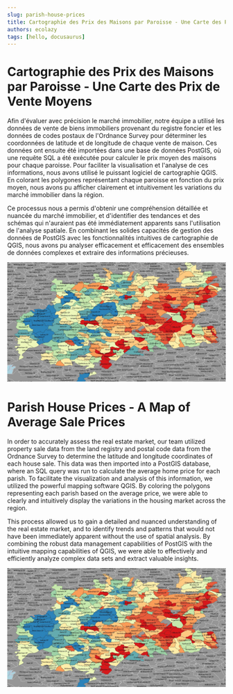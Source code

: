 ```yaml
---
slug: parish-house-prices
title: Cartographie des Prix des Maisons par Paroisse - Une Carte des Prix de Vente Moyens
authors: ecolazy
tags: [hello, docusaurus]
---
```


# Cartographie des Prix des Maisons par Paroisse - Une Carte des Prix de Vente Moyens
Afin d'évaluer avec précision le marché immobilier, notre équipe a utilisé les données de vente de biens immobiliers provenant du registre foncier et les données de codes postaux de l'Ordnance Survey pour déterminer les coordonnées de latitude et de longitude de chaque vente de maison. Ces données ont ensuite été importées dans une base de données PostGIS, où une requête SQL a été exécutée pour calculer le prix moyen des maisons pour chaque paroisse. Pour faciliter la visualisation et l'analyse de ces informations, nous avons utilisé le puissant logiciel de cartographie QGIS. En colorant les polygones représentant chaque paroisse en fonction du prix moyen, nous avons pu afficher clairement et intuitivement les variations du marché immobilier dans la région.

Ce processus nous a permis d'obtenir une compréhension détaillée et nuancée du marché immobilier, et d'identifier des tendances et des schémas qui n'auraient pas été immédiatement apparents sans l'utilisation de l'analyse spatiale. En combinant les solides capacités de gestion des données de PostGIS avec les fonctionnalités intuitives de cartographie de QGIS, nous avons pu analyser efficacement et efficacement des ensembles de données complexes et extraire des informations précieuses.

![Docusaurus Plushie](/img/price-paid-parish.jpg)

# Parish House Prices - A Map of Average Sale Prices

In order to accurately assess the real estate market, our team utilized property sale data from the land registry and postal code data from the Ordnance Survey to determine the latitude and longitude coordinates of each house sale. This data was then imported into a PostGIS database, where an SQL query was run to calculate the average home price for each parish. To facilitate the visualization and analysis of this information, we utilized the powerful mapping software QGIS. By coloring the polygons representing each parish based on the average price, we were able to clearly and intuitively display the variations in the housing market across the region.

This process allowed us to gain a detailed and nuanced understanding of the real estate market, and to identify trends and patterns that would not have been immediately apparent without the use of spatial analysis. By combining the robust data management capabilities of PostGIS with the intuitive mapping capabilities of QGIS, we were able to effectively and efficiently analyze complex data sets and extract valuable insights.


![Docusaurus Plushie](/img/price-paid-parish.jpg)